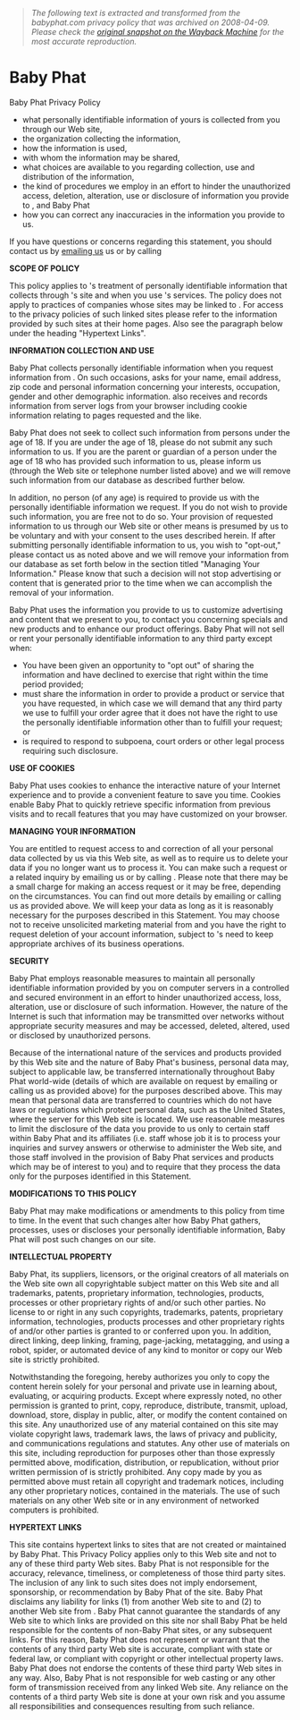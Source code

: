 > *The following text is extracted and transformed from the babyphat.com privacy policy that was archived on 2008-04-09. Please check the [original snapshot on the Wayback Machine](https://web.archive.org/web/20080409130812id_/http%3A//www.babyphat.com/custinfo.php%3Fview%3Dpolicy%26category%3Dcustserv) for the most accurate reproduction.*

# Baby Phat

Baby Phat Privacy Policy

  * what personally identifiable information of yours is collected from you through our Web site,
  * the organization collecting the information,
  * how the information is used,
  * with whom the information may be shared,
  * what choices are available to you regarding collection, use and distribution of the information,
  * the kind of procedures we employ in an effort to hinder the unauthorized access, deletion, alteration, use or disclosure of information you provide to , and Baby Phat
  * how you can correct any inaccuracies in the information you provide to us.



If you have questions or concerns regarding this statement, you should contact us by [emailing us](https://web.archive.org/custinfo.php?view=contactus&dept=custinfo) us or by calling 

**SCOPE OF POLICY**

This policy applies to 's treatment of personally identifiable information that collects through 's site and when you use 's services. The policy does not apply to practices of companies whose sites may be linked to . For access to the privacy policies of such linked sites please refer to the information provided by such sites at their home pages. Also see the paragraph below under the heading "Hypertext Links".

**INFORMATION COLLECTION AND USE**

Baby Phat collects personally identifiable information when you request information from . On such occasions, asks for your name, email address, zip code and personal information concerning your interests, occupation, gender and other demographic information. also receives and records information from server logs from your browser including cookie information relating to pages requested and the like.

Baby Phat does not seek to collect such information from persons under the age of 18. If you are under the age of 18, please do not submit any such information to us. If you are the parent or guardian of a person under the age of 18 who has provided such information to us, please inform us (through the Web site or telephone number listed above) and we will remove such information from our database as described further below.

In addition, no person (of any age) is required to provide us with the personally identifiable information we request. If you do not wish to provide such information, you are free not to do so. Your provision of requested information to us through our Web site or other means is presumed by us to be voluntary and with your consent to the uses described herein. If after submitting personally identifiable information to us, you wish to "opt-out," please contact us as noted above and we will remove your information from our database as set forth below in the section titled "Managing Your Information." Please know that such a decision will not stop advertising or content that is generated prior to the time when we can accomplish the removal of your information.

Baby Phat uses the information you provide to us to customize advertising and content that we present to you, to contact you concerning specials and new products and to enhance our product offerings. Baby Phat will not sell or rent your personally identifiable information to any third party except when:

  * You have been given an opportunity to "opt out" of sharing the information and have declined to exercise that right within the time period provided;
  * must share the information in order to provide a product or service that you have requested, in which case we will demand that any third party we use to fulfill your order agree that it does not have the right to use the personally identifiable information other than to fulfill your request; or
  * is required to respond to subpoena, court orders or other legal process requiring such disclosure.



**USE OF COOKIES**

Baby Phat uses cookies to enhance the interactive nature of your Internet experience and to provide a convenient feature to save you time. Cookies enable Baby Phat to quickly retrieve specific information from previous visits and to recall features that you may have customized on your browser.

**MANAGING YOUR INFORMATION**

You are entitled to request access to and correction of all your personal data collected by us via this Web site, as well as to require us to delete your data if you no longer want us to process it. You can make such a request or a related inquiry by emailing us or by calling . Please note that there may be a small charge for making an access request or it may be free, depending on the circumstances. You can find out more details by emailing or calling us as provided above. We will keep your data as long as it is reasonably necessary for the purposes described in this Statement. You may choose not to receive unsolicited marketing material from and you have the right to request deletion of your account information, subject to 's need to keep appropriate archives of its business operations. 

**SECURITY**

Baby Phat employs reasonable measures to maintain all personally identifiable information provided by you on computer servers in a controlled and secured environment in an effort to hinder unauthorized access, loss, alteration, use or disclosure of such information. However, the nature of the Internet is such that information may be transmitted over networks without appropriate security measures and may be accessed, deleted, altered, used or disclosed by unauthorized persons.

Because of the international nature of the services and products provided by this Web site and the nature of Baby Phat's business, personal data may, subject to applicable law, be transferred internationally throughout Baby Phat world-wide (details of which are available on request by emailing or calling us as provided above) for the purposes described above. This may mean that personal data are transferred to countries which do not have laws or regulations which protect personal data, such as the United States, where the server for this Web site is located. We use reasonable measures to limit the disclosure of the data you provide to us only to certain staff within Baby Phat and its affiliates (i.e. staff whose job it is to process your inquiries and survey answers or otherwise to administer the Web site, and those staff involved in the provision of Baby Phat services and products which may be of interest to you) and to require that they process the data only for the purposes identified in this Statement.

**MODIFICATIONS TO THIS POLICY**

Baby Phat may make modifications or amendments to this policy from time to time. In the event that such changes alter how Baby Phat gathers, processes, uses or discloses your personally identifiable information, Baby Phat will post such changes on our site.

**INTELLECTUAL PROPERTY**

Baby Phat, its suppliers, licensors, or the original creators of all materials on the Web site own all copyrightable subject matter on this Web site and all trademarks, patents, proprietary information, technologies, products, processes or other proprietary rights of and/or such other parties. No license to or right in any such copyrights, trademarks, patents, proprietary information, technologies, products processes and other proprietary rights of and/or other parties is granted to or conferred upon you. In addition, direct linking, deep linking, framing, page-jacking, metatagging, and using a robot, spider, or automated device of any kind to monitor or copy our Web site is strictly prohibited.

Notwithstanding the foregoing, hereby authorizes you only to copy the content herein solely for your personal and private use in learning about, evaluating, or acquiring products. Except where expressly noted, no other permission is granted to print, copy, reproduce, distribute, transmit, upload, download, store, display in public, alter, or modify the content contained on this site. Any unauthorized use of any material contained on this site may violate copyright laws, trademark laws, the laws of privacy and publicity, and communications regulations and statutes. Any other use of materials on this site, including reproduction for purposes other than those expressly permitted above, modification, distribution, or republication, without prior written permission of is strictly prohibited. Any copy made by you as permitted above must retain all copyright and trademark notices, including any other proprietary notices, contained in the materials. The use of such materials on any other Web site or in any environment of networked computers is prohibited.

**HYPERTEXT LINKS**

This site contains hypertext links to sites that are not created or maintained by Baby Phat. This Privacy Policy applies only to this Web site and not to any of these third party Web sites. Baby Phat is not responsible for the accuracy, relevance, timeliness, or completeness of those third party sites. The inclusion of any link to such sites does not imply endorsement, sponsorship, or recommendation by Baby Phat of the site. Baby Phat disclaims any liability for links (1) from another Web site to and (2) to another Web site from . Baby Phat cannot guarantee the standards of any Web site to which links are provided on this site nor shall Baby Phat be held responsible for the contents of non-Baby Phat sites, or any subsequent links. For this reason, Baby Phat does not represent or warrant that the contents of any third party Web site is accurate, compliant with state or federal law, or compliant with copyright or other intellectual property laws. Baby Phat does not endorse the contents of these third party Web sites in any way. Also, Baby Phat is not responsible for web casting or any other form of transmission received from any linked Web site. Any reliance on the contents of a third party Web site is done at your own risk and you assume all responsibilities and consequences resulting from such reliance.
